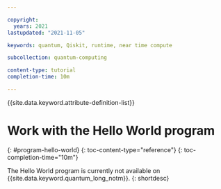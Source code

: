 ```yaml
---

copyright:
  years: 2021
lastupdated: "2021-11-05"

keywords: quantum, Qiskit, runtime, near time compute

subcollection: quantum-computing

content-type: tutorial
completion-time: 10m

---
```


{{site.data.keyword.attribute-definition-list}}

# Work with the Hello World program
{: #program-hello-world}
{: toc-content-type="reference"}
{: toc-completion-time="10m"}

The Hello World program is currently not available on {{site.data.keyword.quantum_long_notm}}.
{: shortdesc}
